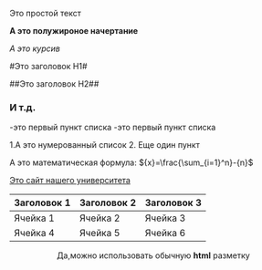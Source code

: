 Это простой текст

**А это полужироное начертание**

*А это курсив*

#Это заголовок Н1#

##Это заголовок Н2##

### И т.д.

-это первый пункт списка
-это первый пункт списка

1.А это нумерованный список
2. Еще один пункт

А это математическая формула: $\{x}=\frac{\sum_{i=1}^n}-{n}$

[Это сайт нашего университета](http://mguu.ru)

|Заголовок 1|Заголовок 2|Заголовок 3|
|-----------|-----------|-----------|
|Ячейка 1|Ячейка 2|Ячейка 3|
|Ячейка 4|Ячейка 5|Ячейка 6|

<p align=center>Да,можно использовать обычную <b>html</b> разметку</p>
